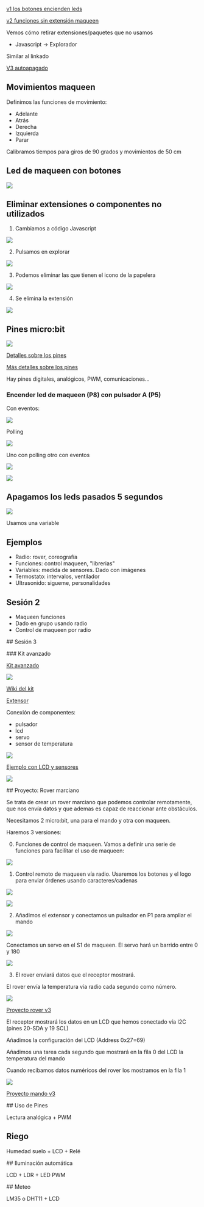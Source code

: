 [v1 los botones encienden 
leds](https://makecode.microbit.org/_XoChXwfF12HJ)


[v2 funciones sin extensión 
maqueen](https://makecode.microbit.org/_PvpeE5gtCRfu)

Vemos cómo retirar extensiones/paquetes que no usamos

* Javascript -> Explorador

Similar al linkado

[V3 autoapagado](https://makecode.microbit.org/_hcuAMWasM12a)


## Movimientos maqueen

Definimos las funciones de movimiento:

* Adelante
* Atrás
* Derecha
* Izquierda 
* Parar

Calibramos tiempos para giros de 90 grados y movimientos de 50 cm

## Led de maqueen con botones

![](./images/luces_bonotes_maqueen.png)

## Eliminar extensiones o componentes no utilizados

1. Cambiamos a código Javascript

![](./images/luces_bonotes_maqueen_quitar_extension1.png)

2. Pulsamos en explorar

![](./images/luces_bonotes_maqueen_quitar_extension2.png)

3. Podemos eliminar las que tienen el icono de la papelera

![](./images/luces_bonotes_maqueen_quitar_extension3.png)

4. Se elimina la extensión

![](./images/luces_bonotes_maqueen_quitar_extension4.png)

## Pines micro:bit

![](./images/pins-v1-v2.png)

[Detalles sobre los pines](https://makecode.microbit.org/device/pins)

[Más detalles sobre los pines](https://tech.microbit.org/hardware/edgeconnector/)

Hay pines digitales, analógicos, PWM, comunicaciones...

### Encender led de maqueen (P8) con pulsador A (P5)
 
Con eventos:
 
![](./images/Pulsador+leds1.png)

Polling

![](./images/Pulsador+leds2.png)

Uno con polling otro con eventos

![](./images/Pulsador+leds3.png)

![](./images/luces_bonotes_maqueen_sin_extension.png)

## Apagamos los leds pasados 5 segundos

![](./images/luces_bonotes_maqueen_quitar_extension_apagamos.png)

Usamos una variable

## Ejemplos

* Radio: rover, coreografía
* Funciones: control maqueen, "librerias"
* Variables: medida de sensores. Dado con imágenes
* Termostato: intervalos, ventilador
* Ultrasonido: sigueme, personalidades


## Sesión 2

* Maqueen funciones
* Dado en grupo usando radio
* Control de maqueen por radio

## Sesión 3

### Kit avanzado

[Kit avanzado](https://tienda.bricogeek.com/microbit/1686-starter-kit-sensores-37-en-1-para-microbit.html)

![](./images/starter-kit-sensores-37-en-1-para-microbit.jpeg)

[Wiki del kit](https://wiki.keyestudio.com/KS0361(KS0365)_keyestudio_37_in_1_Starter_Kit_for_BBC_micro:bit)


[Extensor](https://tienda.bricogeek.com/microbit/1706-keyestudio-shield-para-sensores-v2-para-microbit.html)

Conexión de componentes: 

* pulsador
* lcd
* servo
* sensor de temperatura

![](./images/EjemploSensoresLCD.png)

[Ejemplo con LCD y sensores](https://makecode.microbit.org/_D0wECTdkHMK5)

![](./images/MontajeLCDSensores.jpeg)

## Proyecto: Rover marciano

Se trata de crear un rover marciano que podemos controlar remotamente, que nos envía datos y que ademas es capaz de reaccionar ante obstáculos. 

Necesitamos 2 micro:bit, una para el mando y otra con maqueen.

Haremos 3 versiones:

0. Funciones de control de maqueen. Vamos a definir una serie de funciones para facilitar el uso de maqueen:

![](./images/rover_funciones_movimiento.png)

1. Control remoto de maqueen vía radio. Usaremos los botones y el logo para enviar órdenes usando caracteres/cadenas

![](./images/rover_receptor_v1.png)

![](./images/rover_receptor_v1.png)

2. Añadimos el extensor y conectamos un pulsador en P1 para ampliar el mando

![](./images/rover_mando_v2.png)

Conectamos un servo en el S1 de maqueen. El servo hará un barrido entre 0 y 180

![](./images/rover_receptor_v2.png)

3. El rover enviará datos que el receptor mostrará.

El rover envía la temperatura vía radio cada segundo como número. 

![](./images/rover_receptor_v3.png)

[Proyecto rover v3](https://makecode.microbit.org/_bxcEpVUyTXCv)

El receptor mostrará los datos en un LCD que hemos conectado vía I2C (pines 20-SDA y 19 SCL)

Añadimos la configuración del LCD (Address 0x27=69)

Añadimos una tarea cada segundo que mostrará en la fila 0 del LCD la temperatura del mando

Cuando recibamos datos numéricos del rover los mostramos en la fila 1

![](./images/rover_mando_v3.png)

[Proyecto mando v3](https://makecode.microbit.org/_EADA3w304YCR)


## Uso de Pines

Lectura analógica + PWM

## Riego

Humedad suelo + LCD + Relé

## Iluminación automática

LCD + LDR + LED PWM

## Meteo

LM35 o DHT11 + LCD




